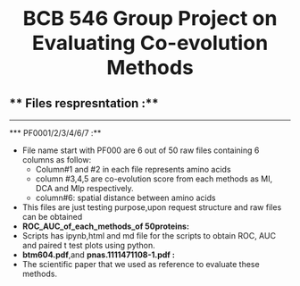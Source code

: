 
<div style="text-align:center">
  <h1 style="font-weight:bold; font-size:36px">BCB 546 Group Project on Evaluating Co-evolution Methods</h1>
</div>

 ## ** Files respresntation :**
 ----
*** PF0001/2/3/4/6/7 :** 
* File name start with PF000 are 6 out of 50 raw files containing 6 columns as follow:
   *  Column#1 and #2 in each file represents amino acids
   *  column #3,4,5 are co-evolution score from each methods as MI, DCA and MIp respectively.
   *  column#6: spatial distance between amino acids
* This files are just testing purpose,upon request structure and raw files can be obtained
* **ROC_AUC_of_each_methods_of 50proteins:** 
* Scripts has ipynb,html and md file for the scripts to obtain ROC, AUC and paired t test plots using python.
* **btm604.pdf**,and **pnas.1111471108-1.pdf :**  
* The scientific paper that we used as reference to evaluate these methods.
